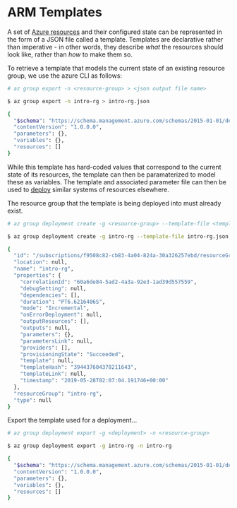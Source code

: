 ARM Templates
=============
A set of [Azure resources](resources.md) and their configured state can be
represented in the form of a JSON file called a template.  Templates are
declarative rather than imperative - in other words, they describe *what*
the resources should look like, rather than *how* to make them so.

To retrieve a template that models the current state of an existing resource
group, we use the azure CLI as follows:

```bash
# az group export -n <resource-group> > <json output file name>

$ az group export -n intro-rg > intro-rg.json

{
  "$schema": "https://schema.management.azure.com/schemas/2015-01-01/deploymentTemplate.json#",
  "contentVersion": "1.0.0.0",
  "parameters": {},
  "variables": {},
  "resources": []
}
```

While this template has hard-coded values that correspond to the current
state of its resources, the template can then be paramaterized to model
these as variables.  The template and associated parameter file can then
be used to [deploy](https://docs.microsoft.com/en-us/azure/azure-resource-manager/resource-group-template-deploy-cli) similar systems of resources elsewhere.

The resource group that the template is being deployed into must already
exist.

```bash
# az group deployment create -g <resource-group> --template-file <template-file>

$ az group deployment create -g intro-rg --template-file intro-rg.json

{
  "id": "/subscriptions/f9508c82-cb83-4a04-824a-30a326257ebd/resourceGroups/intro-rg/providers/Microsoft.Resources/deployments/intro-rg",
  "location": null,
  "name": "intro-rg",
  "properties": {
    "correlationId": "60a6de84-5ad2-4a3a-92e3-1ad39d557559",
    "debugSetting": null,
    "dependencies": [],
    "duration": "PT6.6216406S",
    "mode": "Incremental",
    "onErrorDeployment": null,
    "outputResources": [],
    "outputs": null,
    "parameters": {},
    "parametersLink": null,
    "providers": [],
    "provisioningState": "Succeeded",
    "template": null,
    "templateHash": "394437604378211643",
    "templateLink": null,
    "timestamp": "2019-05-28T02:07:04.191746+00:00"
  },
  "resourceGroup": "intro-rg",
  "type": null
}
```

Export the template used for a deployment...

```bash
# az group deployment export -g <deployment> -n <resource-group>

$ az group deployment export -g intro-rg -n intro-rg

{
  "$schema": "https://schema.management.azure.com/schemas/2015-01-01/deploymentTemplate.json#",
  "contentVersion": "1.0.0.0",
  "parameters": {},
  "variables": {},
  "resources": []
}
```

